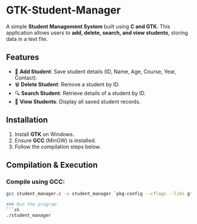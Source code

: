 # GTK-Student-Manager

A simple **Student Management System** built using **C and GTK**. This application allows users to **add, delete, search, and view students**, storing data in a text file.

## Features

- 📌 **Add Student**: Save student details (ID, Name, Age, Course, Year, Contact).  
- 🗑️ **Delete Student**: Remove a student by ID.  
- 🔍 **Search Student**: Retrieve details of a student by ID.  
- 📄 **View Students**: Display all saved student records.  

## Installation  
1. Install **GTK** on Windows.  
2. Ensure **GCC** (MinGW) is installed.  
3. Follow the compilation steps below.  

## Compilation & Execution  

### Compile using **GCC**:  
```sh
gcc student_manager.c -o student_manager `pkg-config --cflags --libs gtk+-3.0`

### Run the program:  
```sh
./student_manager
